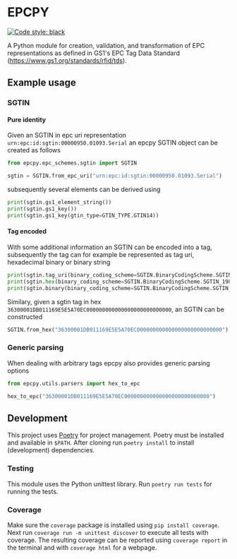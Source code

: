 # EPCPY
[![Code style: black](https://img.shields.io/badge/code%20style-black-000000.svg)](https://github.com/psf/black)

A Python module for creation, validation, and transformation of EPC representations as defined in GS1's EPC Tag Data Standard (https://www.gs1.org/standards/rfid/tds).

## Example usage

### SGTIN

#### Pure identity
Given an SGTIN in epc uri representation `urn:epc:id:sgtin:00000950.01093.Serial` an epcpy SGTIN object can be created as follows
```python
from epcpy.epc_schemes.sgtin import SGTIN

sgtin = SGTIN.from_epc_uri("urn:epc:id:sgtin:00000950.01093.Serial")
```
subsequently several elements can be derived using
```python
print(sgtin.gs1_element_string())
print(sgtin.gs1_key())
print(sgtin.gs1_key(gtin_type=GTIN_TYPE.GTIN14))
```

#### Tag encoded
With some additional information an SGTIN can be encoded into a tag, subsequently the tag can for example be represented as tag uri, hexadecimal binary or binary string
```python
print(sgtin.tag_uri(binary_coding_scheme=SGTIN.BinaryCodingScheme.SGTIN_198, filter_value=SGTINFilterValue.POS_ITEM))
print(sgtin.hex(binary_coding_scheme=SGTIN.BinaryCodingScheme.SGTIN_198, filter_value=SGTINFilterValue.POS_ITEM))
print(sgtin.binary(binary_coding_scheme=SGTIN.BinaryCodingScheme.SGTIN_198, filter_value=SGTINFilterValue.POS_ITEM))
```
Similary, given a sgtin tag in hex `36300001DB011169E5E5A70EC000000000000000000000000000`, an SGTIN can be constructed
```python
SGTIN.from_hex("36300001DB011169E5E5A70EC000000000000000000000000000")
```

### Generic parsing
When dealing with arbitrary tags epcpy also provides generic parsing options
```python
from epcpy.utils.parsers import hex_to_epc

hex_to_epc("36300001DB011169E5E5A70EC000000000000000000000000000")
```

## Development

This project uses [Poetry](https://python-poetry.org/) for project management.
Poetry must be installed and available in `$PATH`.
After cloning run `poetry install` to install (development) dependencies.

### Testing
This module uses the Python unittest library. Run `poetry run tests` for running the tests.
### Coverage
Make sure the `coverage` package is installed using `pip install coverage`. Next run `coverage run -m unittest discover` to execute all tests with coverage. The resulting coverage can be reported using `coverage report` in the terminal and with `coverage html` for a webpage.